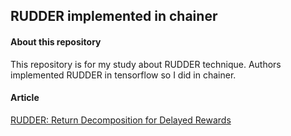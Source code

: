 ## RUDDER implemented in chainer
#### About this repository

This repository is for my study about RUDDER technique.
Authors implemented RUDDER in tensorflow so I did in chainer.

#### Article

[RUDDER: Return Decomposition for Delayed Rewards](https://arxiv.org/abs/1806.07857)